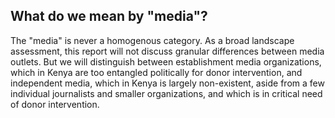 ## What do we mean by "media"?

The "media" is never a homogenous category. As a broad landscape assessment, this report will not discuss granular differences between media outlets. But we will distinguish between establishment media organizations, which in Kenya are too entangled politically for donor intervention, and independent media, which in Kenya is largely non-existent, aside from a few individual journalists and smaller organizations, and which is in critical need of donor intervention.
